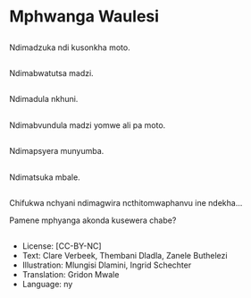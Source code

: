 # Mphwanga Waulesi

##
Ndimadzuka ndi kusonkha moto.

##
Ndimabwatutsa madzi.

##
Ndimadula nkhuni.

##
Ndimabvundula madzi yomwe ali pa moto.

##
Ndimapsyera munyumba.

##
Ndimatsuka mbale.

##
Chifukwa nchyani ndimagwira ncthitomwaphanvu ine ndekha...

Pamene mphyanga akonda kusewera chabe?

##
* License: [CC-BY-NC]
* Text: Clare Verbeek, Thembani Dladla, Zanele Buthelezi
* Illustration: Mlungisi Dlamini, Ingrid Schechter
* Translation: Gridon Mwale
* Language: ny
